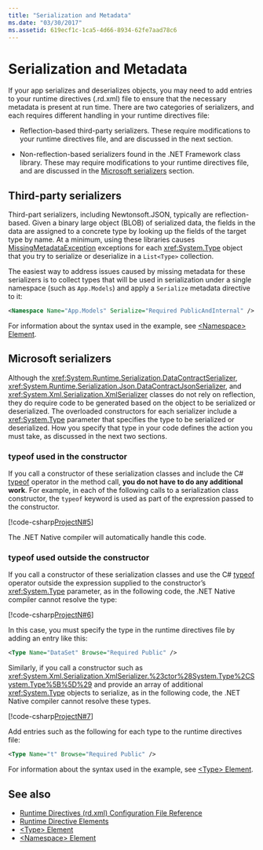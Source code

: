 ```yaml
---
title: "Serialization and Metadata"
ms.date: "03/30/2017"
ms.assetid: 619ecf1c-1ca5-4d66-8934-62fe7aad78c6
---
```

# Serialization and Metadata

If your app serializes and deserializes objects, you may need to add entries to your runtime directives (.rd.xml) file to ensure that the necessary metadata is present at run time. There are two categories of serializers, and each requires different handling in your runtime directives file:  
  
- Reflection-based third-party serializers. These require modifications to your runtime directives file, and are discussed in the next section.  
  
- Non-reflection-based serializers found in the .NET Framework class library. These may require modifications to your runtime directives file, and are discussed in the [Microsoft serializers](#Microsoft) section.  
  
<a name="ThirdParty"></a>
## Third-party serializers

 Third-part serializers, including Newtonsoft.JSON, typically are reflection-based. Given a binary large object (BLOB) of serialized data, the fields in the data are assigned to a concrete type by looking up the fields of the target type by name. At a minimum, using these libraries causes [MissingMetadataException](missingmetadataexception-class-net-native.md) exceptions for each <xref:System.Type> object that you try to serialize or deserialize in a `List<Type>` collection.  
  
 The easiest way to address issues caused by missing metadata for these serializers is to collect types that will be used in serialization under a single namespace (such as `App.Models`) and apply a `Serialize` metadata directive to it:  
  
```xml  
<Namespace Name="App.Models" Serialize="Required PublicAndInternal" />  
```  
  
 For information about the syntax used in the example, see [\<Namespace> Element](namespace-element-net-native.md).  
  
<a name="Microsoft"></a>
## Microsoft serializers

 Although the <xref:System.Runtime.Serialization.DataContractSerializer>, <xref:System.Runtime.Serialization.Json.DataContractJsonSerializer>, and <xref:System.Xml.Serialization.XmlSerializer> classes do not rely on reflection, they do require code to be generated based on the object to be serialized or deserialized. The overloaded constructors for each serializer include a <xref:System.Type> parameter that specifies the type to be serialized or deserialized. How you specify that type in your code defines the action you must take, as discussed in the next two sections.  
  
### typeof used in the constructor

 If you call a constructor of these serialization classes and include the C# [typeof](../../csharp/language-reference/operators/type-testing-and-cast.md#typeof-operator) operator in the method call, **you do not have to do any additional work**. For example, in each of the following calls to a serialization class constructor, the `typeof` keyword is used as part of the expression passed to the constructor.  
  
 [!code-csharp[ProjectN#5](../../../samples/snippets/csharp/VS_Snippets_CLR/projectn/cs/serialize1.cs#5)]  
  
 The .NET Native compiler will automatically handle this code.  
  
### typeof used outside the constructor

 If you call a constructor of these serialization classes and use the C# [typeof](../../csharp/language-reference/operators/type-testing-and-cast.md#typeof-operator) operator outside the expression supplied to the constructor’s <xref:System.Type> parameter, as in the following code, the .NET Native compiler cannot resolve the type:  
  
 [!code-csharp[ProjectN#6](../../../samples/snippets/csharp/VS_Snippets_CLR/projectn/cs/serialize1.cs#6)]  
  
 In this case, you must specify the type in the runtime directives file by adding an entry like this:  
  
```xml  
<Type Name="DataSet" Browse="Required Public" />  
```  
  
 Similarly, if you call a constructor such as <xref:System.Xml.Serialization.XmlSerializer.%23ctor%28System.Type%2CSystem.Type%5B%5D%29> and provide an array of additional <xref:System.Type> objects to serialize, as in the following code, the .NET Native compiler cannot resolve these types.  
  
 [!code-csharp[ProjectN#7](../../../samples/snippets/csharp/VS_Snippets_CLR/projectn/cs/serialize1.cs#7)]  
  
Add entries such as the following for each type to the runtime directives file:  
  
```xml  
<Type Name="t" Browse="Required Public" />  
```  
  
For information about the syntax used in the example, see [\<Type> Element](type-element-net-native.md).  
  
## See also

- [Runtime Directives (rd.xml) Configuration File Reference](runtime-directives-rd-xml-configuration-file-reference.md)
- [Runtime Directive Elements](runtime-directive-elements.md)
- [\<Type> Element](type-element-net-native.md)
- [\<Namespace> Element](namespace-element-net-native.md)
